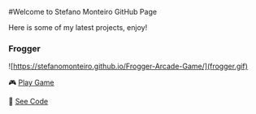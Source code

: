 #Welcome to Stefano Monteiro GitHub Page

Here is some of my latest projects, enjoy!

### Frogger

![https://stefanomonteiro.github.io/Frogger-Arcade-Game/](frogger.gif)

:video_game: [Play Game](https://stefanomonteiro.github.io/Frogger-Arcade-Game/)

:open_file_folder: [See Code](https://github.com/stefanomonteiro/Frogger-Arcade-Game)

